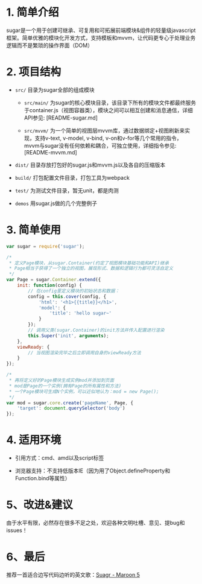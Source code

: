 
# 1. 简单介绍
sugar是一个用于创建可继承、可复用和可拓展前端模块&组件的轻量级javascript框架。简单优雅的模块化开发方式，支持模板和mvvm，让代码更专心于处理业务逻辑而不是繁琐的操作界面（DOM）


# 2. 项目结构
* `src/` 目录为sugar全部的组成模块

	* `src/main/` 为sugar的核心模块目录，该目录下所有的模块文件都最终服务于container.js（视图容器类），模块之间可以相互创建和消息通信，详细API参见: [README-sugar.md]

	* `src/mvvm/` 为一个简单的视图层mvvm库，通过数据绑定+视图刷新来实现，支持v-text, v-model, v-bind, v-on和v-for等几个常用的指令，mvvm与sugar没有任何依赖和耦合，可独立使用，详细指令参见: [README-mvvm.md]

* `dist/` 目录存放打包好的sugar.js和mvvm.js以及各自的压缩版本

* `build/` 打包配置文件目录，打包工具为webpack

* `test/` 为测试文件目录，暂无unit，都是肉测

* `demos` 用sugar.js做的几个完整例子


# 3. 简单使用

```javascript
var sugar = require('sugar');

/*
 * 定义Page模块，从sugar.Container(约定了视图模块基础功能和API)继承
 * Page相当于获得了一个独立的视图，展现形式、数据和逻辑行为都可灵活自定义
 */
var Page = sugar.Container.extend({
	init: function(config) {
		// 在config里定义模块的初始状态和数据：
		config = this.cover(config, {
			'html': '<h1>{{title}}</h1>',
			'model': {
				'title': 'hello sugar~'
			}
		});
		// 调用父类(sugar.Container)的init方法并传入配置进行渲染
		this.Super('init', arguments);
	},
	viewReady: {
		// 当视图渲染完毕之后立即调用自身的viewReady方法
	}
});

/*
 * 再将定义好的Page模块生成实例mod并添加到页面
 * mod是Page的一个实例(拥有Page的所有属性和方法)
 * 一个Page模块可生成N个实例，可以近似地认为：mod = new Page();
 */
var mod = sugar.core.create('pageName', Page, {
	'target': document.querySelector('body')
});
```


# 4. 适用环境
* 引用方式：cmd、amd以及script标签

* 浏览器支持：不支持低版本IE（因为用了Object.defineProperty和Function.bind等属性）


# 5、改进&建议
由于水平有限，必然存在很多不足之处，欢迎各种文明吐槽、意见、提bug和issues！


# 6、最后
推荐一首适合边写代码边听的英文歌：<a href="http://music.163.com/#/song?id=29019227" target="_blank">Suagr - Maroon 5</a>